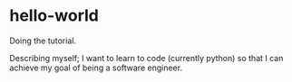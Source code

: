 # hello-world
Doing the tutorial. 

Describing myself; I want to learn to code (currently python) 
so that I can achieve my goal of being a software engineer.


